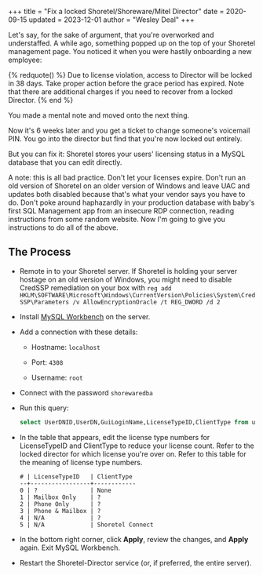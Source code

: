 +++
title = "Fix a locked Shoretel/Shoreware/Mitel Director"
date = 2020-09-15
updated = 2023-12-01
author = "Wesley Deal"
+++

Let's say, for the sake of argument, that you're overworked and understaffed. A while ago, something popped up on the top of your Shoretel management page. You noticed it when you were hastily onboarding a new employee:

{% redquote() %}
Due to license violation, access to Director will be locked in 38 days. Take proper action before the grace period has expired. Note that there are additional charges if you need to recover from a locked Director.
{% end %}

You made a mental note and moved onto the next thing.

Now it's 6 weeks later and you get a ticket to change someone's voicemail PIN. You go into the director but find that you're now locked out entirely.

But you can fix it: Shoretel stores your users' licensing status in a MySQL database that you can edit directly.

A note: this is all bad practice. Don't let your licenses expire. Don't run an old version of Shoretel on an older version of Windows and leave UAC and updates both disabled because that's what your vendor says you have to do. Don't poke around haphazardly in your production database with baby's first SQL Management app from an insecure RDP connection, reading instructions from some random website. Now I'm going to give you instructions to do all of the above.

## The Process

 - Remote in to your Shoretel server. If Shoretel is holding your server hostage on an old version of Windows, you might need to disable CredSSP remediation on your box with `reg add HKLM\SOFTWARE\Microsoft\Windows\CurrentVersion\Policies\System\CredSSP\Parameters /v AllowEncryptionOracle /t REG_DWORD /d 2`

 - Install [MySQL Workbench](https://dev.mysql.com/downloads/workbench/) on the server.

 - Add a connection with these details:

   - Hostname: `localhost`

   - Port: `4308`

   - Username: `root`

 - Connect with the password `shorewaredba`

 - Run this query:  
   ```sql
   select UserDNID,UserDN,GuiLoginName,LicenseTypeID,ClientType from users order by licensetypeID
   ```

 - In the table that appears, edit the license type  numbers for LicenseTypeID and ClientType to reduce your license count. Refer to the locked director for which license you're over on. Refer to this table for the meaning of license type numbers.
   ```
   # | LicenseTypeID   | ClientType 
   --+-----------------+------------
   0 | ?               | None
   1 | Mailbox Only    | ?
   2 | Phone Only      | ?
   3 | Phone & Mailbox | ?
   4 | N/A             | ?
   5 | N/A             | Shoretel Connect  
   ```

 - In the bottom right corner, click **Apply**, review the changes, and **Apply** again. Exit MySQL Workbench.

 - Restart the Shoretel-Director service (or, if preferred, the entire server).
